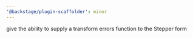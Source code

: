 ```yaml
---
'@backstage/plugin-scaffolder': minor
---
```


give the ability to supply a transform errors function to the Stepper form
